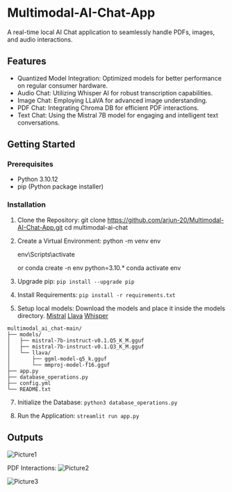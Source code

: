 # Multimodal-AI-Chat-App
A real-time local AI Chat application to seamlessly handle PDFs, images, and audio interactions.
## Features

- Quantized Model Integration: Optimized models for better performance on regular consumer hardware.
- Audio Chat: Utilizing Whisper AI for robust transcription capabilities.
- Image Chat: Employing LLaVA for advanced image understanding.
- PDF Chat: Integrating Chroma DB for efficient PDF interactions.
- Text Chat: Using the Mistral 7B model for engaging and intelligent text conversations.

## Getting Started

### Prerequisites

- Python 3.10.12
- pip (Python package installer)

### Installation

1. Clone the Repository:
     git clone https://github.com/arjun-20/Multimodal-AI-Chat-App.git
    cd multimodal-ai-chat

2. Create a Virtual Environment:
    python -m venv env
   
    env\Scripts\activate
   
    or
   conda create -n env python=3.10.*
   conda activate env
    
4. Upgrade pip: ``` pip install --upgrade pip ```

5. Install Requirements: ``` pip install -r requirements.txt ```

6. Setup local models: Download the models and place it inside the models directory.
      [Mistral](https://huggingface.co/TheBloke/Mistral-7B-Instruct-v0.1-GGUF)
      [Llava](https://huggingface.co/mys/ggml_llava-v1.5-7b/tree/main)
      [Whisper](https://huggingface.co/collections/openai/whisper-release-6501bba2cf999715fd953013)
```
multimodal_ai_chat-main/
├── models/
│   ├── mistral-7b-instruct-v0.1.Q5_K_M.gguf
│   ├── mistral-7b-instruct-v0.1.Q3_K_M.gguf
│   └── llava/
│       ├── ggml-model-q5_k.gguf
│       └── mmproj-model-f16.gguf
├── app.py
├── database_operations.py
├── config.yml
└── README.txt
```

7. Initialize the Database: ``` python3 database_operations.py ```
    
8. Run the Application: ``` streamlit run app.py ```


## Outputs

![Picture1](https://github.com/arjun-20/Multimodal-AI-Chat-App/assets/73024645/da4f27d4-30f4-44f4-96da-93dacb17707c)

PDF Interactions: 
![Picture2](https://github.com/arjun-20/Multimodal-AI-Chat-App/assets/73024645/a940ee96-81d0-46eb-a79f-d72644a36a3d)

![Picture3](https://github.com/arjun-20/Multimodal-AI-Chat-App/assets/73024645/8f17b6cd-60e9-4216-a0f2-b53ef0781541)




